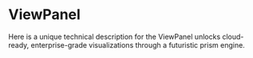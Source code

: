 # ViewPanel
Here is a unique technical description for the ViewPanel unlocks cloud-ready, enterprise-grade visualizations through a futuristic prism engine.
